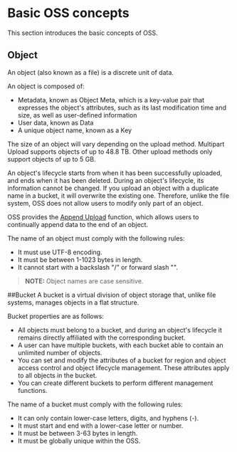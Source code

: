 # Basic OSS concepts
This section introduces the basic concepts of OSS.

## Object
An object (also known as a file) is a discrete unit of data. 

An object is composed of:
- Metadata, known as Object Meta, which is a key-value pair that expresses the object's attributes, such as its last modification time and size, as well as user-defined information 
- User data, known as Data 
- A unique object name, known as a Key 

The size of an object will vary depending on the upload method. Multipart Upload supports objects of up to 48.8 TB. Other upload methods only support objects of up to 5 GB.

An object's lifecycle starts from when it has been successfully uploaded, and ends when it has been deleted. During an object's lifecycle, its information cannot be changed. If you upload an object with a duplicate name in a bucket, it will overwrite the existing one. Therefore, unlike the file system, OSS does not allow users to modify only part of an object.

OSS provides the [Append Upload](~~31851~~) function, which allows users to continually append data to the end of an object.

The name of an object must comply with the following rules: 
- It must use UTF-8 encoding.
- It must be between 1-1023 bytes in length.
- It cannot start with a backslash "/" or forward slash "\".

>**NOTE:** Object names are case sensitive. 

##Bucket
A bucket is a virtual division of object storage that, unlike file systems, manages objects in a flat structure. 

Bucket properties are as follows:
- All objects must belong to a bucket, and during an object's lifecycle it remains directly affiliated with the corresponding bucket.
- A user can have multiple buckets, with each bucket able to contain an unlimited number of objects.
- You can set and modify the attributes of a bucket for region and object access control and object lifecycle management. These attributes apply to all objects in the bucket. 
- You can create different buckets to perform different management functions. 

The name of a bucket must comply with the following rules:
- It can only contain lower-case letters, digits, and hyphens (-). 
- It must start and end with a lower-case letter or number.
- It must be between 3-63 bytes in length.
- It must be globally unique within the OSS. 

